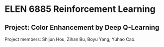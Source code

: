 # ELEN 6885 Reinforcement Learning
## Project: Color Enhancement by Deep Q-Learning

Project members: Shijun Hou, Zihan Bu, Boyu Yang, Yuhao Cao.
